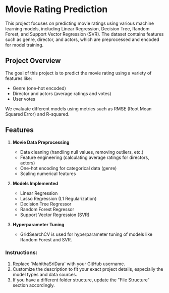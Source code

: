# Movie Rating Prediction

This project focuses on predicting movie ratings using various machine learning models, including Linear Regression, Decision Tree, Random Forest, and Support Vector Regression (SVR). The dataset contains features such as genre, director, and actors, which are preprocessed and encoded for model training.

## Project Overview

The goal of this project is to predict the movie rating using a variety of features like:
- Genre (one-hot encoded)
- Director and actors (average ratings and votes)
- User votes

We evaluate different models using metrics such as RMSE (Root Mean Squared Error) and R-squared.

## Features

1. **Movie Data Preprocessing**
    - Data cleaning (handling null values, removing outliers, etc.)
    - Feature engineering (calculating average ratings for directors, actors)
    - One-hot encoding for categorical data (genre)
    - Scaling numerical features

2. **Models Implemented**
    - Linear Regression
    - Lasso Regression (L1 Regularization)
    - Decision Tree Regressor
    - Random Forest Regressor
    - Support Vector Regression (SVR)

3. **Hyperparameter Tuning**
    - GridSearchCV is used for hyperparameter tuning of models like Random Forest and SVR.
   

### Instructions:
1. Replace `MahithaSriDara' with your GitHub username.
2. Customize the description to fit your exact project details, especially the model types and data sources.
3. If you have a different folder structure, update the "File Structure" section accordingly.
